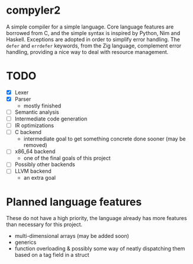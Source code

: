 # compyler2
A simple compiler for a simple language. Core language features are borrowed from C, and the simple syntax is inspired by Python, Nim and Haskell. Exceptions are adopted in order to simplify error handling. The `defer` and `errdefer` keywords, from the Zig language, complement error handling, providing a nice way to deal with resource management.

# TODO
- [x] Lexer
- [x] Parser
    - mostly finished
- [ ] Semantic analysis
- [ ] Intermediate code generation
- [ ] IR optimizations
- [ ] C backend
    - intermediate goal to get something concrete done sooner (may be removed)
- [ ] x86_64 backend
    - one of the final goals of this project
- [ ] Possibly other backends
- [ ] LLVM backend
    - an extra goal

# Planned language features
These do not have a high priority, the language already has more features than necessary for this project.

- multi-dimensional arrays (may be added soon)
- generics
- function overloading & possibly some way of neatly dispatching them based on a tag field in a struct
